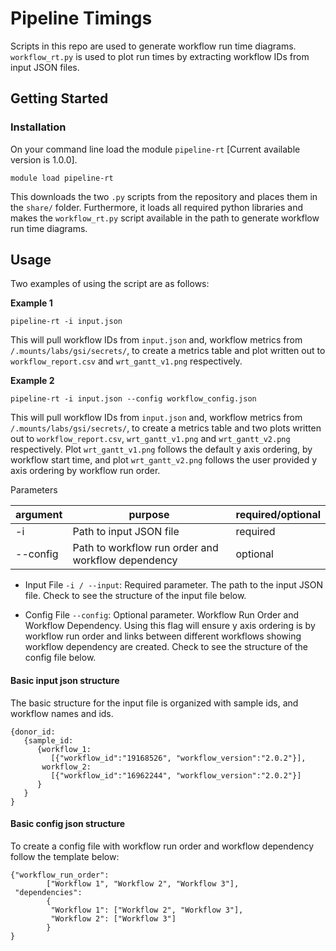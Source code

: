 # Pipeline Timings #

Scripts in this repo are used to generate workflow run time diagrams. 
`workflow_rt.py` is used to plot run times by extracting workflow IDs from input JSON files.  

## Getting Started ##

### Installation ###

On your command line load the module `pipeline-rt` [Current available version is 1.0.0]. 
```
module load pipeline-rt
```
This downloads the two `.py` scripts from the repository and places them in the `share/` folder. Furthermore, it loads all required python libraries and makes the `workflow_rt.py` script available in the path to generate workflow run time diagrams. 

## Usage ##

Two examples of using the script are as follows:

<b>Example 1</b>
```
pipeline-rt -i input.json
```
This will pull workflow IDs from `input.json` and, workflow metrics from `/.mounts/labs/gsi/secrets/`, to create a metrics table and plot written out to `workflow_report.csv` and `wrt_gantt_v1.png` respectively. 


<b>Example 2</b>

```
pipeline-rt -i input.json --config workflow_config.json
```
This will pull workflow IDs from `input.json` and, workflow metrics from `/.mounts/labs/gsi/secrets/`, to create a metrics table and two plots written out to `workflow_report.csv`, `wrt_gantt_v1.png` and `wrt_gantt_v2.png` respectively. Plot `wrt_gantt_v1.png` follows the default y axis ordering, by workflow start time, and plot `wrt_gantt_v2.png` follows the user provided y axis ordering by workflow run order. 

Parameters

| argument | purpose | required/optional                                    |
| ------- | ------- | ------------------------------------------ |
| -i | Path to input JSON file  | required              |
| --config | Path to workflow run order and workflow dependency | optional              |

- Input File `-i / --input`:
Required parameter. The path to the input JSON file.
Check to see the structure of the input file below.

- Config File `--config`:
Optional parameter. Workflow Run Order and Workflow Dependency. 
Using this flag will ensure y axis ordering is by workflow run order and links between different workflows showing workflow dependency are created.
Check to see the structure of the config file below.

#### Basic input json structure ####

The basic structure for the input file is organized with sample ids, and workflow names and ids.

```
{donor_id:
   {sample_id:
      {workflow_1:
         [{"workflow_id":"19168526", "workflow_version":"2.0.2"}],
       workflow_2:
         [{"workflow_id":"16962244", "workflow_version":"2.0.2"}]
      }
   }
}   
```

#### Basic config json structure ####

To create a config file with workflow run order and workflow dependency follow the template below:

```
{"workflow_run_order":
        ["Workflow 1", "Workflow 2", "Workflow 3"],
 "dependencies":
        {
         "Workflow 1": ["Workflow 2", "Workflow 3"],
         "Workflow 2": ["Workflow 3"]
        }
}   
```


